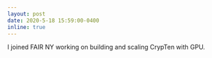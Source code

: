 ```yaml
---
layout: post
date: 2020-5-18 15:59:00-0400
inline: true
---
```


I joined FAIR NY working on building and scaling CrypTen with GPU. 

